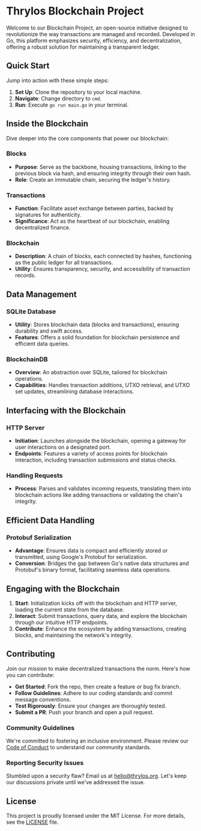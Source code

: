 # Thrylos Blockchain Project

Welcome to our Blockchain Project, an open-source initiative designed to revolutionize the way transactions are managed and recorded. Developed in Go, this platform emphasizes security, efficiency, and decentralization, offering a robust solution for maintaining a transparent ledger.

## Quick Start

Jump into action with these simple steps:

1. **Set Up**: Clone the repository to your local machine.
2. **Navigate**: Change directory to `cmd`.
3. **Run**: Execute `go run main.go` in your terminal.

## Inside the Blockchain

Dive deeper into the core components that power our blockchain:

### Blocks
- **Purpose**: Serve as the backbone, housing transactions, linking to the previous block via hash, and ensuring integrity through their own hash.
- **Role**: Create an immutable chain, securing the ledger's history.

### Transactions
- **Function**: Facilitate asset exchange between parties, backed by signatures for authenticity.
- **Significance**: Act as the heartbeat of our blockchain, enabling decentralized finance.

### Blockchain
- **Description**: A chain of blocks, each connected by hashes, functioning as the public ledger for all transactions.
- **Utility**: Ensures transparency, security, and accessibility of transaction records.

## Data Management

### SQLite Database
- **Utility**: Stores blockchain data (blocks and transactions), ensuring durability and swift access.
- **Features**: Offers a solid foundation for blockchain persistence and efficient data queries.

### BlockchainDB
- **Overview**: An abstraction over SQLite, tailored for blockchain operations.
- **Capabilities**: Handles transaction additions, UTXO retrieval, and UTXO set updates, streamlining database interactions.

## Interfacing with the Blockchain

### HTTP Server
- **Initiation**: Launches alongside the blockchain, opening a gateway for user interactions on a designated port.
- **Endpoints**: Features a variety of access points for blockchain interaction, including transaction submissions and status checks.

### Handling Requests
- **Process**: Parses and validates incoming requests, translating them into blockchain actions like adding transactions or validating the chain's integrity.

## Efficient Data Handling

### Protobuf Serialization
- **Advantage**: Ensures data is compact and efficiently stored or transmitted, using Google's Protobuf for serialization.
- **Conversion**: Bridges the gap between Go's native data structures and Protobuf's binary format, facilitating seamless data operations.

## Engaging with the Blockchain

1. **Start**: Initialization kicks off with the blockchain and HTTP server, loading the current state from the database.
2. **Interact**: Submit transactions, query data, and explore the blockchain through our intuitive HTTP endpoints.
3. **Contribute**: Enhance the ecosystem by adding transactions, creating blocks, and maintaining the network's integrity.

## Contributing

Join our mission to make decentralized transactions the norm. Here's how you can contribute:

- **Get Started**: Fork the repo, then create a feature or bug fix branch.
- **Follow Guidelines**: Adhere to our coding standards and commit message conventions.
- **Test Rigorously**: Ensure your changes are thoroughly tested.
- **Submit a PR**: Push your branch and open a pull request.

### Community Guidelines

We're committed to fostering an inclusive environment. Please review our [Code of Conduct](./CODE_OF_CONDUCT.md) to understand our community standards.

### Reporting Security Issues

Stumbled upon a security flaw? Email us at hello@thrylos.org. Let's keep our discussions private until we've addressed the issue.

## License

This project is proudly licensed under the MIT License. For more details, see the [LICENSE](./LICENSE) file.